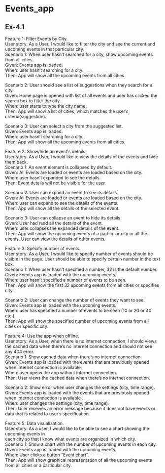 # Events_app
## Ex-4.1
Feature 1: Filter Events by City.<br/>
User story: As a User, I would like to filter the city and see the current and upcoming events in that particular city.<br/>
Scenario 1: When user hasn’t searched for a city, show upcoming events from all cities.<br/>
Given: Events app is loaded.<br/>
When: user hasn’t searching for a city.<br/>
Then: App will show all the upcoming events from all cities.

Scenario 2: User should see a list of suggestions when they search for a city.<br/>
Given: Home page is opened with list of all events and user has clicked the search box to filter the city.<br/>
When: user starts to type the city name.<br/>
Then: App will show a list of cities, which matches the user’s criteria(suggestion).

Scenario 3: User can select a city from the suggested list.<br/>
Given: Events app is loaded.<br/>
When: user hasn’t searching for a city.<br/>
Then: App will show all the upcoming events from all cities.

Feature 2: Show/hide an event's details.<br/>
User story: As a User, I would like to view the details of the events and hide them back.<br/>
Scenario 1: An event element is collapsed by default.<br/>
Given:  All Events are loaded or events are loaded based on the city.<br/>
When: user hasn’t expanded to see the details.<br/>
Then: Event details will not be visible for the user.

Scenario 2: User can expand an event to see its details.<br/>
Given: All Events are loaded or events are loaded based on the city.<br/>
When: user can expand to see the details of the events.<br/>
Then: App will show all the details of the selected event.<br/>

Scenario 3: User can collapse an event to hide its details.<br/>
Given: User had read all the details of the event.<br/>
When: user collapses the expanded details of the event.<br/>
Then: App will show the upcoming events of a particular city or all the events. User can view the details of other events.

Feature 3: Specify number of events.<br/>
User story: As a User, I would like to specify number of events should be visible in the page. User should be able to specify certain number in the text box.<br/>
Scenario 1: When user hasn’t specified a number, 32 is the default number.<br/>
Given: Events app is loaded with the upcoming events.<br/>
When: user hasn’t specified a number of events to be seen.<br/>
Then: App will show the first 32 upcoming events from all cities or specifies city.

Scenario 2: User can change the number of events they want to see.<br/>
Given: Events app is loaded with the upcoming events.<br/>
When: user has specified a number of events to be seen (10 or 20 or 40 etc.).<br/>
Then: App will show the specified number of upcoming events from all cities or specific city.

Feature 4: Use the app when offline.<br/>
User story: As a User, when there is no internet connection, I should views the cached data when there’s no internet connection and should not see any 404 error.<br/>
Scenario 1: Show cached data when there’s no internet connection.<br/>
Given: Events app is loaded with the events that are previously opened when internet connection is available.<br/>
When: user opens the app without internet connection.<br/>
Then: User views the cached data when there’s no internet connection.

Scenario 2: Show error when user changes the settings (city, time range).<br/>
Given: Events app is loaded with the events that are previously opened when internet connection is available .<br/>
When: user changes the settings (city, time range).<br/>
Then: User receives an error message because it does not have events or data that is related to user’s specification.

Feature 5: Data visualization.<br/>
User story: As a user, I would like to be able to see a chart showing the upcoming events in<br/>
each city so that I know what events are organized in which city.<br/>
Scenario 1: Show a chart with the number of upcoming events in each city.<br/>
Given: Events app is loaded with the upcoming events.<br/>
When: User clicks a button “Event chart”.<br/>
Then: App will show graphical representation of all the upcoming events from all cities or a particular city.

